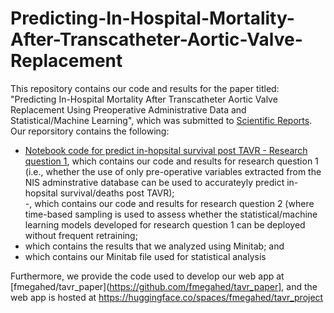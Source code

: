 # Predicting-In-Hospital-Mortality-After-Transcatheter-Aortic-Valve-Replacement

This repository contains our code and results for the paper titled: "Predicting In-Hospital Mortality After Transcatheter Aortic Valve Replacement Using Preoperative Administrative Data and Statistical/Machine Learning", which was submitted to [Scientific Reports](https://www.nature.com/srep/). Our reporsitory contains the following:   

  - [Notebook code for predict in-hopsital survival post TAVR - Research question 1](https://github.com/Alhwiti/Predicting-In-Hospital-Mortality-After-Transcatheter-Aortic-Valve-Replacement/blob/main/Predict%20in-hopsital%20survival%20post%20TAVR%20-%20Research%20question%201.ipynb), which contains our code and results for research question 1 (i.e., whether the use of only pre-operative variables extracted from the NIS adminstrative database can be used to accurateyly predict in-hopsital survival/deaths post TAVR);  
  -[](), which contains our code and results for research question 2 (where time-based sampling is used to assess whether the statistical/machine learning models developed for research question 1 can be deployed without frequent retraining;  
  - []() which contains the results that we analyzed using Minitab;  and
  - []() which contains our Minitab file used for statistical analysis
 
 Furthermore, we provide the code used to develop our web app at [fmegahed/tavr_paper](https://github.com/fmegahed/tavr_paper], and the web app is hosted at <https://huggingface.co/spaces/fmegahed/tavr_project>
